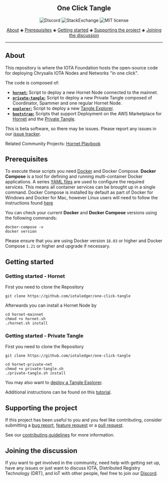<h2 align="center">One Click Tangle</h2>

<p align="center">
  <a href="https://discord.iota.org/" style="text-decoration:none;"><img src="https://img.shields.io/badge/Discord-9cf.svg?logo=discord" alt="Discord"></a>
    <a href="https://iota.stackexchange.com/" style="text-decoration:none;"><img src="https://img.shields.io/badge/StackExchange-9cf.svg?logo=stackexchange" alt="StackExchange"></a>
    <a href="https://github.com/iotaledger/one-click-tangle/blob/master/LICENSE" style="text-decoration:none;"><img src="https://img.shields.io/github/license/iotaledger/one-click-tangle.svg" alt="MIT license"></a>
</p>
      
<p align="center">
  <a href="#about">About</a> ◈
  <a href="#prerequisites">Prerequisites</a> ◈
  <a href="#getting-started">Getting started</a> ◈
  <a href="#supporting-the-project">Supporting the project</a> ◈
  <a href="#joining-the-discussion">Joining the discussion</a> 
</p>

---

## About

This repository is where the IOTA Foundation hosts the open-source code for deploying Chrysalis IOTA Nodes and Networks "in one click".

The code is composed of:

- [**`hornet`:**](hornet-mainnet/README.md) Script to deploy a new Hornet Node connected to the mainnet. 
- [**`private-tangle`:**](hornet-private-net/README.md) Script to deploy a new Private Tangle composed of Coordinator, Spammer and one regular Hornet Node. 
- [**`explorer`:**](explorer/README.md) Script to deploy a new [Tangle Explorer](https://github.com/iotaledger/explorer).
- [**`bootstrap`:**](bootstrap/README.md) Scripts that support Deployment on the AWS Marketplace for [Hornet](https://aws.amazon.com/marketplace/pp/B095HWF6JZ) and the [Private Tangle](https://aws.amazon.com/marketplace/pp/TBD).

This is beta software, so there may be issues.
Please report any issues in our [issue tracker](https://github.com/iotaledger/one-click-tangle/issues/new).

Related Community Projects: [Hornet Playbook](https://github.com/nuriel77/hornet-playbook)

## Prerequisites

To execute these scripts you need [Docker](https://www.docker.com) and Docker Compose. **Docker Compose** is a tool for defining and running multi-container Docker applications. A series [YAML files](./docker-compose.yaml) are used to configure the required services. This means all container services can be brought up in a single command. Docker Compose is installed by default as part of Docker for Windows and Docker for Mac, however Linux users will need to follow the instructions found [here](https://docs.docker.com/compose/install/)

You can check your current **Docker** and **Docker Compose** versions using the following commands:

```console
docker-compose -v
docker version
```

Please ensure that you are using Docker version `18.03` or higher and Docker Compose `1.21` or higher and upgrade if
necessary.

## Getting started

### Getting started - Hornet

First you need to clone the Repository

```
git clone https://github.com/iotaledger/one-click-tangle
```

Afterwards you can install a Hornet Node by

```
cd hornet-mainnet
chmod +x hornet.sh
./hornet.sh install
```

### Getting started - Private Tangle

First you need to clone the Repository

```
git clone https://github.com/iotaledger/one-click-tangle
```

```
cd hornet-private-net
chmod +x private-tangle.sh
./private-tangle.sh install
```

You may also want to [deploy a Tangle Explorer](./explorer). 

Additional instructions can be found on this [tutorial](https://docs.iota.org/docs/hornet/1.1/tutorials/one-click-private-tangle). 

## Supporting the project

If this project has been useful to you and you feel like contributing, consider submitting a [bug report](https://github.com/iotaledger/one-click-tangle/issues/new), [feature request](https://github.com/iotaledger/one-click-tangle/issues/new) or a [pull request](https://github.com/iotaledger/one-click-tangle/pulls/).

See our [contributing guidelines](.github/CONTRIBUTING.md) for more information.

## Joining the discussion

If you want to get involved in the community, need help with getting set up, have any issues or just want to discuss IOTA, Distributed Registry Technology (DRT), and IoT with other people, feel free to join our [Discord](https://discord.iota.org/).
